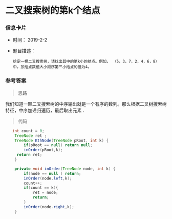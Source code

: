 # 二叉搜索树的第k个结点 

### 信息卡片 

- 时间： 2019-2-2

- 题目描述：

  ```
  给定一棵二叉搜索树，请找出其中的第k小的结点。例如， （5，3，7，2，4，6，8）    中，按结点数值大小顺序第三小结点的值为4。
  ```

  

### 参考答案

> 思路

我们知道一颗二叉搜索树的中序输出就是一个有序的数列。那么根据二叉树搜索树特征，中序加递归遍历，最后取出元素 .



> 代码

```java
   int count = 0;
    TreeNode ret ;
    TreeNode KthNode(TreeNode pRoot, int k) {
        if(pRoot == null) return null;
        inOrder(pRoot,k);
     return ret;
    }

    private void inOrder(TreeNode node, int k) {
        if(node == null ) return;
        inOrder(node.left,k);
        count++;
        if(count == k){
            ret = node;
            return;
        }
        inOrder(node.right,k);
    }
```

